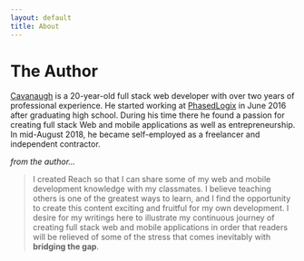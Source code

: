 ```yaml
---
layout: default
title: About
---
```


# The Author

[Cavanaugh]() is a 20-year-old full stack web developer with over two years of professional experience. He started working at [PhasedLogix]() in June 2016 after graduating high school. During his time there he found a passion for creating full stack Web and mobile applications as well as entrepreneurship. In mid-August 2018, he became self-employed as a freelancer and independent contractor.

*from the author...*

> I created Reach so that I can share some of my web and mobile development knowledge with my classmates. I believe teaching others is one of the greatest ways to learn, and I find the opportunity to create this content exciting and fruitful for my own development. I desire for my writings here to illustrate my continuous journey of creating full stack web and mobile applications in order that readers will be relieved of some of the stress that comes inevitably with **bridging the gap**.

